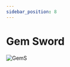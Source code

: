 ```yaml
---
sidebar_position: 8
---
```


# Gem Sword

![GemS](https://vwiki.valorserver.com/api/item/picture/gem%20sword)
